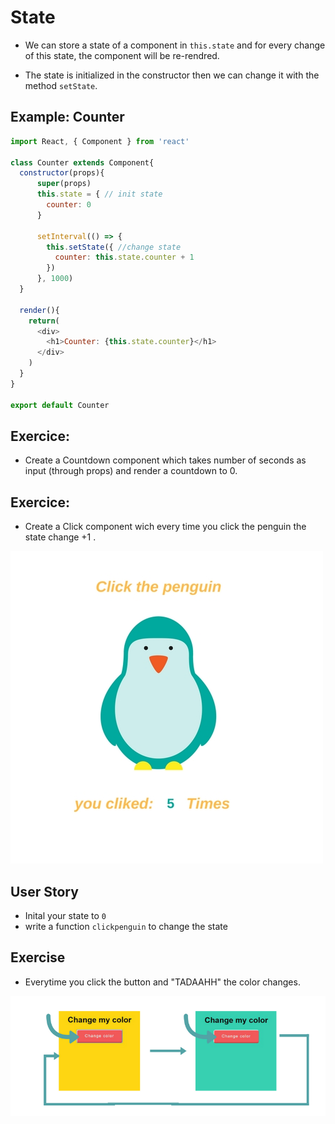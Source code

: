 # State

* We can store a state of a component in `this.state` and for every change of this state, the component will be re-rendred.

* The state is initialized in the constructor then we can change it with the method `setState`.

## Example: Counter

```javascript
import React, { Component } from 'react'

class Counter extends Component{
  constructor(props){
      super(props)
      this.state = { // init state
        counter: 0
      }

      setInterval(() => {
        this.setState({ //change state
          counter: this.state.counter + 1
        })
      }, 1000)
  }

  render(){
    return(
      <div>
        <h1>Counter: {this.state.counter}</h1>
      </div>
    )
  }
}

export default Counter
```
## Exercice:

* Create a Countdown component which takes number of seconds as input (through props) and render a countdown to 0.

## Exercice:

* Create a Click component wich every time you click the penguin the state change +1 .

![](img/penguin.jpg)

## User Story

* Inital your state to `0`
* write a function `clickpenguin` to change the state


## Exercise

* Everytime you click the button and "TADAAHH" the color changes.

![](img/state.png)
